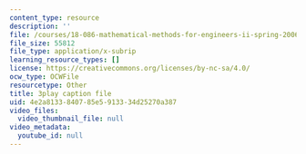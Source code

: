 ```yaml
---
content_type: resource
description: ''
file: /courses/18-086-mathematical-methods-for-engineers-ii-spring-2006/4e2a8133840785e5913334d25270a387_xzUOJ-uQ8F0.srt
file_size: 55812
file_type: application/x-subrip
learning_resource_types: []
license: https://creativecommons.org/licenses/by-nc-sa/4.0/
ocw_type: OCWFile
resourcetype: Other
title: 3play caption file
uid: 4e2a8133-8407-85e5-9133-34d25270a387
video_files:
  video_thumbnail_file: null
video_metadata:
  youtube_id: null
---
```


